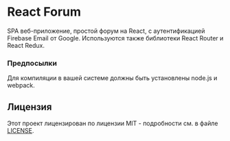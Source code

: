 # React Forum

SPA веб-приложение, простой форум на React, с аутентификацией Firebase Email от Google. Используются также библиотеки React Router и React Redux.

### Предпосылки

Для компиляции в вашей системе должны быть установлены node.js и webpack.

## Лицензия

Этот проект лицензирован по лицензии MIT - подробности см. в файле [LICENSE](LICENSE).